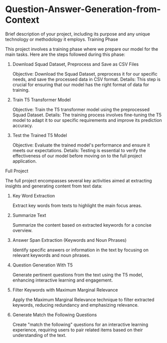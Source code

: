 # Question-Answer-Generation-from-Context
Brief description of your project, including its purpose and any unique technology or methodology it employs.
Training Phase

This project involves a training phase where we prepare our model for the main tasks. Here are the steps followed during this phase:
1. Download Squad Dataset, Preprocess and Save as CSV Files

    Objective: Download the Squad Dataset, preprocess it for our specific needs, and save the processed data in CSV format.
    Details: This step is crucial for ensuring that our model has the right format of data for training.

2. Train T5 Transformer Model

    Objective: Train the T5 transformer model using the preprocessed Squad Dataset.
    Details: The training process involves fine-tuning the T5 model to adapt it to our specific requirements and improve its prediction accuracy.

3. Test the Trained T5 Model

    Objective: Evaluate the trained model's performance and ensure it meets our expectations.
    Details: Testing is essential to verify the effectiveness of our model before moving on to the full project application.

Full Project

The full project encompasses several key activities aimed at extracting insights and generating content from text data:
1. Key Word Extraction

    Extract key words from texts to highlight the main focus areas.

2. Summarize Text

    Summarize the content based on extracted keywords for a concise overview.

3. Answer Span Extraction (Keywords and Noun Phrases)

    Identify specific answers or information in the text by focusing on relevant keywords and noun phrases.

4. Question Generation With T5

    Generate pertinent questions from the text using the T5 model, enhancing interactive learning and engagement.

5. Filter Keywords with Maximum Marginal Relevance

    Apply the Maximum Marginal Relevance technique to filter extracted keywords, reducing redundancy and emphasizing relevance.

6. Generate Match the Following Questions

    Create "match the following" questions for an interactive learning experience, requiring users to pair related items based on their understanding of the text.
